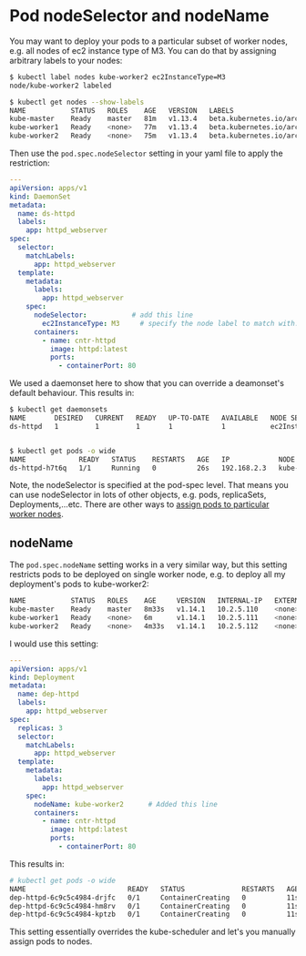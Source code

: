 # Pod nodeSelector and nodeName

You may want to deploy your pods to a particular subset of worker nodes, e.g. all nodes of ec2 instance type of M3. You can do that by assigning arbitrary labels to your nodes:


```bash
$ kubectl label nodes kube-worker2 ec2InstanceType=M3
node/kube-worker2 labeled

$ kubectl get nodes --show-labels
NAME           STATUS   ROLES    AGE   VERSION   LABELS
kube-master    Ready    master   81m   v1.13.4   beta.kubernetes.io/arch=amd64,beta.kubernetes.io/os=linux,kubernetes.io/hostname=kube-master,node-role.kubernetes.io/master=
kube-worker1   Ready    <none>   77m   v1.13.4   beta.kubernetes.io/arch=amd64,beta.kubernetes.io/os=linux,kubernetes.io/hostname=kube-worker1
kube-worker2   Ready    <none>   75m   v1.13.4   beta.kubernetes.io/arch=amd64,beta.kubernetes.io/os=linux,ec2InstanceType=M3,kubernetes.io/hostname=kube-worker2

```

Then use the ``pod.spec.nodeSelector`` setting in your yaml file to apply the restriction:

```yaml
---
apiVersion: apps/v1
kind: DaemonSet
metadata:
  name: ds-httpd
  labels:
    app: httpd_webserver
spec:
  selector:
    matchLabels:
      app: httpd_webserver
  template:
    metadata:
      labels:
        app: httpd_webserver
    spec:
      nodeSelector:           # add this line
        ec2InstanceType: M3     # specify the node label to match with.
      containers:
        - name: cntr-httpd
          image: httpd:latest 
          ports:
            - containerPort: 80
```

We used a daemonset here to show that you can override a deamonset's default behaviour. This results in:


```bash
$ kubectl get daemonsets
NAME       DESIRED   CURRENT   READY   UP-TO-DATE   AVAILABLE   NODE SELECTOR        AGE
ds-httpd   1         1         1       1            1           ec2InstanceType=M3   22s


$ kubectl get pods -o wide
NAME             READY   STATUS    RESTARTS   AGE   IP            NODE           NOMINATED NODE   READINESS GATES
ds-httpd-h7t6q   1/1     Running   0          26s   192.168.2.3   kube-worker2   <none>           <none>
```

Note, the nodeSelector is specified at the pod-spec level. That means you can use nodeSelector in lots of other objects, e.g. pods, replicaSets, Deployments,...etc. There are other ways to [assign pods to particular worker nodes](https://kubernetes.io/docs/concepts/configuration/assign-pod-node/).



## nodeName

The ``pod.spec.nodeName`` setting works in a very similar way, but this setting restricts pods to be deployed on single worker node, e.g. to deploy all my deployment's pods to kube-worker2:

```bash
NAME           STATUS   ROLES    AGE     VERSION   INTERNAL-IP   EXTERNAL-IP   OS-IMAGE             KERNEL-VERSION      CONTAINER-RUNTIME
kube-master    Ready    master   8m33s   v1.14.1   10.2.5.110    <none>        Ubuntu 16.04.5 LTS   4.4.0-131-generic   docker://18.6.1
kube-worker1   Ready    <none>   6m      v1.14.1   10.2.5.111    <none>        Ubuntu 16.04.5 LTS   4.4.0-131-generic   docker://18.6.1
kube-worker2   Ready    <none>   4m33s   v1.14.1   10.2.5.112    <none>        Ubuntu 16.04.5 LTS   4.4.0-131-generic   docker://18.6.1
```

I would use this setting:

```yaml
---
apiVersion: apps/v1
kind: Deployment
metadata:
  name: dep-httpd
  labels:
    app: httpd_webserver
spec:
  replicas: 3
  selector:
    matchLabels:
      app: httpd_webserver
  template:
    metadata:
      labels:
        app: httpd_webserver
    spec:
      nodeName: kube-worker2      # Added this line
      containers:
        - name: cntr-httpd
          image: httpd:latest 
          ports:
            - containerPort: 80
```

This results in:

```bash
# kubectl get pods -o wide
NAME                         READY   STATUS              RESTARTS   AGE   IP       NODE           NOMINATED NODE   READINESS GATES
dep-httpd-6c9c5c4984-drjfc   0/1     ContainerCreating   0          11s   <none>   kube-worker2   <none>           <none>
dep-httpd-6c9c5c4984-hm8rv   0/1     ContainerCreating   0          11s   <none>   kube-worker2   <none>           <none>
dep-httpd-6c9c5c4984-kptzb   0/1     ContainerCreating   0          11s   <none>   kube-worker2   <none>           <none>
```




This setting essentially overrides the kube-scheduler and let's you manually assign pods to nodes. 
